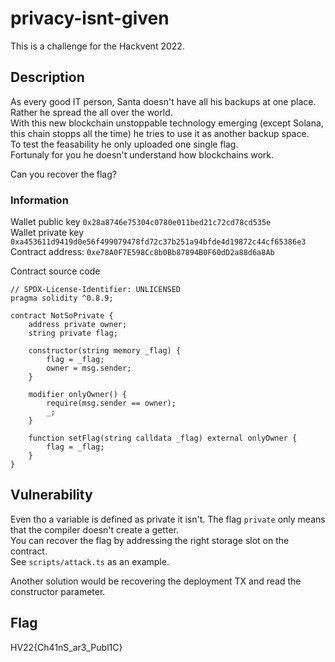 # privacy-isnt-given

This is a challenge for the Hackvent 2022.

## Description

As every good IT person, Santa doesn't have all his backups at one place. Rather he spread the all over the world.  
With this new blockchain unstoppable technology emerging (except Solana, this chain stopps all the time) he tries to use it as another backup space.  
To test the feasability he only uploaded one single flag.  
Fortunaly for you he doesn't understand how blockchains work.

Can you recover the flag?

### Information

Wallet public key `0x28a8746e75304c0780e011bed21c72cd78cd535e`  
Wallet private key `0xa453611d9419d0e56f499079478fd72c37b251a94bfde4d19872c44cf65386e3`  
Contract address: `0xe78A0F7E598Cc8b0Bb87894B0F60dD2a88d6a8Ab`

Contract source code
```solidity
// SPDX-License-Identifier: UNLICENSED
pragma solidity ^0.8.9;

contract NotSoPrivate {
    address private owner;
    string private flag;

    constructor(string memory _flag) {
        flag = _flag;
        owner = msg.sender;
    }

    modifier onlyOwner() {
        require(msg.sender == owner);
        _;
    }

    function setFlag(string calldata _flag) external onlyOwner {
        flag = _flag;
    }
}
```

## Vulnerability

Even tho a variable is defined as private it isn't. The flag `private` only means that the compiler doesn't create a getter.  
You can recover the flag by addressing the right storage slot on the contract.  
See `scripts/attack.ts` as an example.

Another solution would be recovering the deployment TX and read the constructor parameter. 

## Flag

HV22{Ch41nS_ar3_Publ1C}
